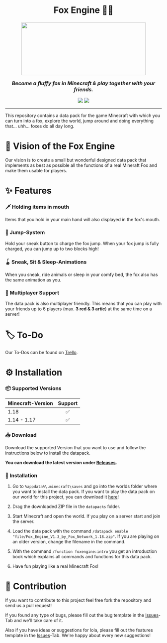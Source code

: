 <h1 align="center">
Fox Engine 🦊🐾
</h1>
<h3 align="center">
<center><img src="https://user-images.githubusercontent.com/37185496/148428723-f44e8efa-4c64-4b88-aa3a-c19e9f4aeacd.gif" width="400" height="169"></center>

<i>Become a fluffy fox in Minecraft & play together with your friends.</i>
</h3>

<p align="center">
<a href="https://discord.fuly.network"><img src="https://discord.com/api/guilds/140214677257977856/widget.png?style=shield"></a>
<a href="https://github.com/Fox-Network/fox-engine/releases/latest"><img src="https://img.shields.io/github/v/release/Fox-Network/fox-engine"></a>
</p>

----

This repository contains a data pack for the game Minecraft with which you can turn into a fox, explore the world, jump around and doing everything that... uhh... foxes do all day long.

# 💫 Vision of the Fox Engine

Our vision is to create a small but wonderful designed data pack that implements as best as possible all the functions of a real Mineraft Fox and make them usable for players.

# ✨ Features

### 🗡️ Holding items in mouth

Items that you hold in your main hand will also displayed in the fox's mouth. 

### 🐇 Jump-System

Hold your sneak button to charge the fox jump. When your fox jump is fully charged, you can jump up to two blocks high!

### 🪀 Sneak, Sit & Sleep-Animations

When you sneak, ride animals or sleep in your comfy bed, the fox also has the same animation as you.

### 👥 Multiplayer Support

The data pack is also multiplayer friendly. This means that you can play with your friends up to 6 players (max. **3 red & 3 artic**) at the same time on a server!

# 🏷️ To-Do

Our To-Dos can be found on [Trello](https://trello.com/b/TWhLGBNY/datapacks).

# ⚙ Installation

### 📦 Supported Versions

| Minecraft-Version | Support |
| --- | :---: |
| 1.18 | ✅ |
| 1.14 - 1.17 | ✅ |

### 📥 Download

Download the supported Version that you want to use and follow the instructions below to install the datapack.

**You can download the latest version under [Releases](https://github.com/Fox-Network/fox-engine/releases/latest).**

### 🔧 Installation

1. Go to `%appdata%\.minecraft\saves` and go into the worlds folder where you want to install the data pack. If you want to play the data pack on our world for this project, you can download it [here](https://fuly.network/tp/fox-world.zip)!

2. Drag the downloaded ZIP file in the `datapacks` folder.

3. Start Minecraft and open the world. If you play on a server start and join the server.

4. Load the data pack with the command `/datapack enable "file/Fox_Engine_V1.3_by_Fox_Network_1.18.zip"`. If you are playing on an older version, change the filename in the command.

5. With the command `/function foxengine:intro` you get an introduction book which explains all commands and functions for this data pack.

6. Have fun playing like a real Minecraft Fox!

# 👏 Contribution

If you want to contribute to this project feel free fork the repository and send us a pull request!

If you found any type of bugs, please fill out the bug template in the [Issues](https://github.com/Fox-Network/fox-engine/issues)-Tab and we'll take care of it.

Also if you have ideas or suggestions for lola, please fill out the features template in the [Issues](https://github.com/Fox-Network/fox-engine/issues)-Tab. We're happy about every new suggestions!
